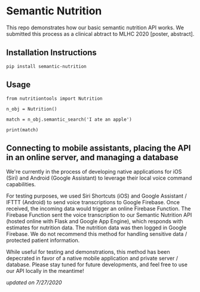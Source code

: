 # Semantic Nutrition
This repo demonstrates how our basic semantic nutrition API works. We submitted this process as a clinical abtract to MLHC 2020 [poster, abstract].

## Installation Instructions

```
pip install semantic-nutrition
```

## Usage

```
from nutritiontools import Nutrition

n_obj = Nutrition() 

match = n_obj.semantic_search('I ate an apple') 

print(match)
```
## Connecting to mobile assistants, placing the API in an online server, and managing a database

We're currently in the process of developing native applications for iOS (Siri) and Android (Google Assistant) to leverage their local voice command capabilities. 

For testing purposes, we used Siri Shortcuts (iOS) and Google Assistant / IFTTT (Android) to send voice transcriptions to Google Firebase. Once received, the incoming data would trigger an online Firebase Function. The Firebase Function sent the voice transcription to our Semantic Nutrition API (hosted online with Flask and Google App Engine), which responds with estimates for nutrition data. The nutrition data was then logged in Google Firebase. We do not recommend this method for handling sensitive data / protected patient information. 

While useful for testing and demonstrations, this method has been depecrated in favor of a native mobile application and private server / database. Please stay tuned for future developments, and feel free to use our API locally in the meantime!

*updated on 7/27/2020*